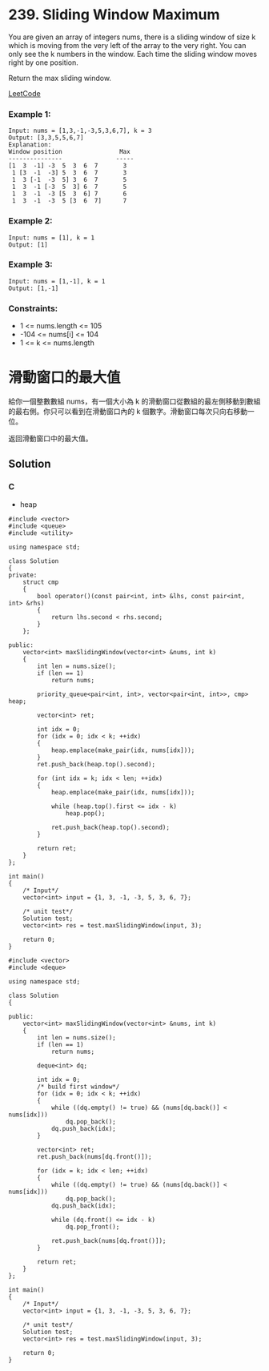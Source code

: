 # 239. Sliding Window Maximum
You are given an array of integers nums, there is a sliding window of size k which is moving from the very left of the array to the very right. You can only see the k numbers in the window. Each time the sliding window moves right by one position.

Return the max sliding window.

[LeetCode](https://leetcode.com/problems/sliding-window-maximum)

### Example 1:
```
Input: nums = [1,3,-1,-3,5,3,6,7], k = 3
Output: [3,3,5,5,6,7]
Explanation: 
Window position                Max
---------------               -----
[1  3  -1] -3  5  3  6  7       3
 1 [3  -1  -3] 5  3  6  7       3
 1  3 [-1  -3  5] 3  6  7       5
 1  3  -1 [-3  5  3] 6  7       5
 1  3  -1  -3 [5  3  6] 7       6
 1  3  -1  -3  5 [3  6  7]      7
```

### Example 2:
```
Input: nums = [1], k = 1
Output: [1]
```

### Example 3:
```
Input: nums = [1,-1], k = 1
Output: [1,-1]
```

### Constraints:

* 1 <= nums.length <= 105
* -104 <= nums[i] <= 104
* 1 <= k <= nums.length

#  滑動窗口的最大值
給你一個整數數組 nums，有一個大小為 k 的滑動窗口從數組的最左側移動到數組的最右側。你只可以看到在滑動窗口內的 k 個數字。滑動窗口每次只向右移動一位。

返回滑動窗口中的最大值。

## Solution  


### C

* heap

```
#include <vector>
#include <queue>
#include <utility>

using namespace std;

class Solution
{
private:
    struct cmp
    {
        bool operator()(const pair<int, int> &lhs, const pair<int, int> &rhs)
        {
            return lhs.second < rhs.second;
        }
    };

public:
    vector<int> maxSlidingWindow(vector<int> &nums, int k)
    {
        int len = nums.size();
        if (len == 1)
            return nums;

        priority_queue<pair<int, int>, vector<pair<int, int>>, cmp> heap;
        
        vector<int> ret;

        int idx = 0;
        for (idx = 0; idx < k; ++idx)
        {
            heap.emplace(make_pair(idx, nums[idx]));
        }
        ret.push_back(heap.top().second);

        for (int idx = k; idx < len; ++idx)
        {
            heap.emplace(make_pair(idx, nums[idx]));

            while (heap.top().first <= idx - k)
                heap.pop();
            
            ret.push_back(heap.top().second);
        }

        return ret;
    }
};

int main()
{
    /* Input*/
    vector<int> input = {1, 3, -1, -3, 5, 3, 6, 7};

    /* unit test*/
    Solution test;
    vector<int> res = test.maxSlidingWindow(input, 3);

    return 0;
}
```

```
#include <vector>
#include <deque>

using namespace std;

class Solution
{

public:
    vector<int> maxSlidingWindow(vector<int> &nums, int k)
    {
        int len = nums.size();
        if (len == 1)
            return nums;

        deque<int> dq;

        int idx = 0;
        /* build first window*/
        for (idx = 0; idx < k; ++idx)
        {
            while ((dq.empty() != true) && (nums[dq.back()] < nums[idx]))
                dq.pop_back();
            dq.push_back(idx);
        }

        vector<int> ret;
        ret.push_back(nums[dq.front()]);

        for (idx = k; idx < len; ++idx)
        {
            while ((dq.empty() != true) && (nums[dq.back()] < nums[idx]))
                dq.pop_back();
            dq.push_back(idx);

            while (dq.front() <= idx - k)
                dq.pop_front();

            ret.push_back(nums[dq.front()]);            
        }

        return ret;
    }
};

int main()
{
    /* Input*/
    vector<int> input = {1, 3, -1, -3, 5, 3, 6, 7};

    /* unit test*/
    Solution test;
    vector<int> res = test.maxSlidingWindow(input, 3);

    return 0;
}
```
